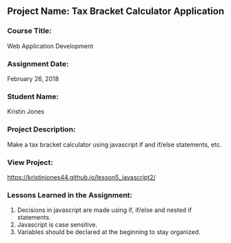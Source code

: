 ## Project Name:  Tax Bracket Calculator Application

### Course Title:
Web Application Development

### Assignment Date:  
February 26, 2018

### Student Name:  
Kristin Jones

### Project Description:
Make a tax bracket calculator using javascript if and if/else statements, etc.

### View Project:
https://kristinjones44.github.io/lesson5_javascript2/

### Lessons Learned in the Assignment:
1. Decisions in javascript are made using if, if/else and nested if statements.
2. Javascript is case sensitive.
3. Variables should be declared at the beginning to stay organized.

